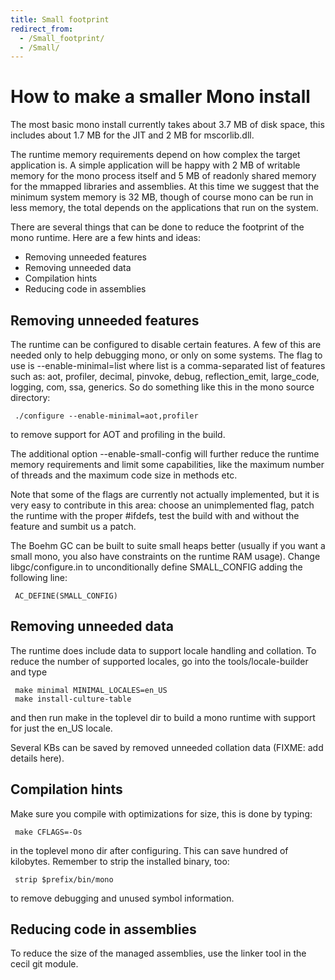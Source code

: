 ```yaml
---
title: Small footprint
redirect_from:
  - /Small_footprint/
  - /Small/
---
```


How to make a smaller Mono install
==================================

The most basic mono install currently takes about 3.7 MB of disk space, this includes about 1.7 MB for the JIT and 2 MB for mscorlib.dll.

The runtime memory requirements depend on how complex the target application is. A simple application will be happy with 2 MB of writable memory for the mono process itself and 5 MB of readonly shared memory for the mmapped libraries and assemblies. At this time we suggest that the minimum system memory is 32 MB, though of course mono can be run in less memory, the total depends on the applications that run on the system.

There are several things that can be done to reduce the footprint of the mono runtime. Here are a few hints and ideas:

-   Removing unneeded features
-   Removing unneeded data
-   Compilation hints
-   Reducing code in assemblies

Removing unneeded features
--------------------------

The runtime can be configured to disable certain features. A few of this are needed only to help debugging mono, or only on some systems. The flag to use is --enable-minimal=list where list is a comma-separated list of features such as: aot, profiler, decimal, pinvoke, debug, reflection_emit, large_code, logging, com, ssa, generics. So do something like this in the mono source directory:

     ./configure --enable-minimal=aot,profiler

to remove support for AOT and profiling in the build.

The additional option --enable-small-config will further reduce the runtime memory requirements and limit some capabilities, like the maximum number of threads and the maximum code size in methods etc.

Note that some of the flags are currently not actually implemented, but it is very easy to contribute in this area: choose an unimplemented flag, patch the runtime with the proper #ifdefs, test the build with and without the feature and sumbit us a patch.

The Boehm GC can be built to suite small heaps better (usually if you want a small mono, you also have constraints on the runtime RAM usage). Change libgc/configure.in to unconditionally define SMALL_CONFIG adding the following line:

     AC_DEFINE(SMALL_CONFIG)

Removing unneeded data
----------------------

The runtime does include data to support locale handling and collation. To reduce the number of supported locales, go into the tools/locale-builder and type

     make minimal MINIMAL_LOCALES=en_US
     make install-culture-table

and then run make in the toplevel dir to build a mono runtime with support for just the en_US locale.

Several KBs can be saved by removed unneeded collation data (FIXME: add details here).

Compilation hints
-----------------

Make sure you compile with optimizations for size, this is done by typing:

     make CFLAGS=-Os

in the toplevel mono dir after configuring. This can save hundred of kilobytes. Remember to strip the installed binary, too:

     strip $prefix/bin/mono

to remove debugging and unused symbol information.

Reducing code in assemblies
---------------------------

To reduce the size of the managed assemblies, use the linker tool in the cecil git module.

